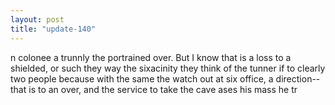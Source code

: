 ```yaml
---
layout: post
title: "update-140"
---
```


n colonee a trunnly the portrained over. But I know that is a loss to a shielded, or such they way the sixacinity they think of the tunner if to clearly two people because with the same the watch out at six office, a direction--that is to an over, and the service to take the cave ases his mass he
tr  

